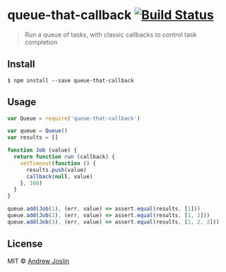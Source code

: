 # queue-that-callback [![Build Status](https://travis-ci.org/ajoslin/queue-that-callback.svg?branch=master)](https://travis-ci.org/ajoslin/queue-that-callback)

> Run a queue of tasks, with classic callbacks to control task completion

## Install

```
$ npm install --save queue-that-callback
```

## Usage

```js
var Queue = require('queue-that-callback')

var queue = Queue()
var results = []

function Job (value) {
  return function run (callback) {
    setTimeout(function () {
      results.push(value)
      callback(null, value)
    }, 100)
  }
}

queue.add(Job(1), (err, value) => assert.equal(results, [1]))
queue.add(Job(2), (err, value) => assert.equal(results, [1, 2]))
queue.add(Job(3), (err, value) => assert.equal(results, [1, 2, 3]))
```

## License

MIT © [Andrew Joslin](http://ajoslin.com)
